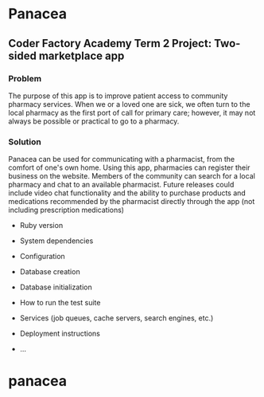# Panacea

## Coder Factory Academy Term 2 Project: Two-sided marketplace app

### Problem
The purpose of this app is to improve patient access to community pharmacy services. When we or a loved one are sick, we often turn to the local pharmacy as the first port of call for primary care; however, it may not always be possible or practical to go to a pharmacy. 

### Solution
Panacea can be used for communicating with a pharmacist, from the comfort of one's own home. Using this app, pharmacies can register their business on the website. Members of the community can search for a local pharmacy and chat to an available pharmacist. 
Future releases could include video chat functionality and the ability to purchase products and medications recommended by the pharmacist directly through the app (not including prescription medications)



* Ruby version

* System dependencies

* Configuration

* Database creation

* Database initialization

* How to run the test suite

* Services (job queues, cache servers, search engines, etc.)

* Deployment instructions

* ...
# panacea
